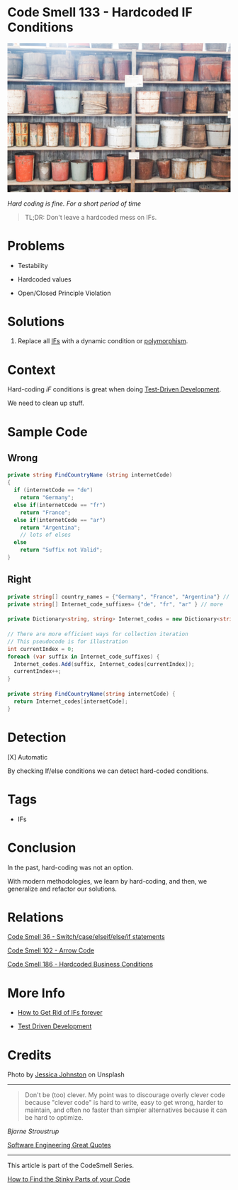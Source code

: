 # Code Smell 133 - Hardcoded IF Conditions

![Code Smell 133 - Hardcoded IF Conditions](Code%20Smell%20133%20-%20Hardcoded%20IF%20Conditions.jpg)

*Hard coding is fine. For a short period of time*

> TL;DR: Don't leave a hardcoded mess on IFs.

# Problems

- Testability

- Hardcoded values

- Open/Closed Principle Violation

# Solutions

1. Replace all [IFs](https://github.com/mcsee/Software-Design-Articles/tree/main/Articles/Theory/How%20to%20Get%20Rid%20of%20Annoying%20IFs%20Forever/readme.md) with a dynamic condition or [polymorphism](https://github.com/mcsee/Software-Design-Articles/tree/main/Articles/Theory/How%20to%20Get%20Rid%20of%20Annoying%20IFs%20Forever/readme.md).

# Context

Hard-coding *iF* conditions is great when doing [Test-Driven Development](https://github.com/mcsee/Software-Design-Articles/tree/main/Articles/TDD%20Conference%202021/TDD%20Conference%202021%20-%20All%20Talks/readme.md).

We need to clean up stuff.

# Sample Code

## Wrong

[Gist Url]: # (https://gist.github.com/mcsee/894c442e034658ee3a6d602c1dcfcca4)
```csharp
private string FindCountryName (string internetCode)
{
  if (internetCode == "de")
    return "Germany";
  else if(internetCode == "fr") 
    return "France";
  else if(internetCode == "ar")
    return "Argentina";
    // lots of elses
  else
    return "Suffix not Valid";
}
```

## Right

[Gist Url]: # (https://gist.github.com/mcsee/5d45c77d532eb370ca6b78606c0db05e)
```csharp
private string[] country_names = {"Germany", "France", "Argentina"} // lots more
private string[] Internet_code_suffixes= {"de", "fr", "ar" } // more
 
private Dictionary<string, string> Internet_codes = new Dictionary<string, string>();

// There are more efficient ways for collection iteration
// This pseudocode is for illustration
int currentIndex = 0; 
foreach (var suffix in Internet_code_suffixes) {
  Internet_codes.Add(suffix, Internet_codes[currentIndex]);
  currentIndex++;
}

private string FindCountryName(string internetCode) {
  return Internet_codes[internetCode];
}
```

# Detection

[X] Automatic 

By checking If/else conditions we can detect hard-coded conditions.

# Tags

- IFs

# Conclusion

In the past, hard-coding was not an option.

With modern methodologies, we learn by hard-coding, and then, we generalize and refactor our solutions.

# Relations

[Code Smell 36 - Switch/case/elseif/else/if statements](https://github.com/mcsee/Software-Design-Articles/tree/main/Articles/Code%20Smells/Code%20Smell%2036%20-%20Switch%20case%20elseif%20else%20if%20statements/readme.md)

[Code Smell 102 - Arrow Code](https://github.com/mcsee/Software-Design-Articles/tree/main/Articles/Code%20Smells/Code%20Smell%20102%20-%20Arrow%20Code/readme.md)

[Code Smell 186 - Hardcoded Business Conditions](https://github.com/mcsee/Software-Design-Articles/tree/main/Articles/Code%20Smells/Code%20Smell%20186%20-%20Hardcoded%20Business%20Conditions/readme.md)

# More Info

- [How to Get Rid of IFs forever](https://github.com/mcsee/Software-Design-Articles/tree/main/Articles/Theory/How%20to%20Get%20Rid%20of%20Annoying%20IFs%20Forever/readme.md)

- [Test Driven Development](https://github.com/mcsee/Software-Design-Articles/tree/main/Articles/TDD%20Conference%202021/TDD%20Conference%202021%20-%20All%20Talks/readme.md)

# Credits

Photo by [Jessica Johnston](https://unsplash.com/@jdjohnston) on Unsplash

* * *

> Don't be (too) clever. My point was to discourage overly clever code because "clever code" is hard to write, easy to get wrong, harder to maintain, and often no faster than simpler alternatives because it can be hard to optimize.

_Bjarne Stroustrup_
 
[Software Engineering Great Quotes](https://github.com/mcsee/Software-Design-Articles/tree/main/Articles/Quotes/Software%20Engineering%20Great%20Quotes/readme.md)

* * *

This article is part of the CodeSmell Series.

[How to Find the Stinky Parts of your Code](https://github.com/mcsee/Software-Design-Articles/tree/main/Articles/Code%20Smells/How%20to%20Find%20the%20Stinky%20parts%20of%20your%20Code/readme.md)